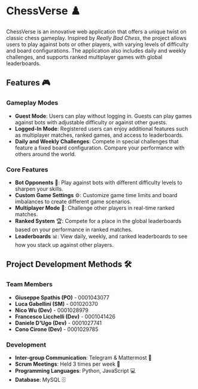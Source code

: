 
# ChessVerse ♟️

ChessVerse is an innovative web application that offers a unique twist on classic chess gameplay. Inspired by *Really Bad Chess*, the project allows users to play against bots or other players, with varying levels of difficulty and board configurations. The application also includes daily and weekly challenges, and supports ranked multiplayer games with global leaderboards.

## Features 🎮

### Gameplay Modes
- **Guest Mode**: Users can play without logging in. Guests can play games against bots with adjustable difficulty or against other guests.
- **Logged-In Mode**: Registered users can enjoy additional features such as multiplayer matches, ranked games, and access to leaderboards.
- **Daily and Weekly Challenges**: Compete in special challenges that feature a fixed board configuration. Compare your performance with others around the world.

### Core Features
- **Bot Opponents** 🤖: Play against bots with different difficulty levels to sharpen your skills.
- **Custom Game Settings** ⚙️: Customize game time limits and board imbalances to create different game scenarios.
- **Multiplayer Mode** 👥: Challenge other players in real-time ranked matches.
- **Ranked System** 🏆: Compete for a place in the global leaderboards based on your performance in ranked matches.
- **Leaderboards** 📊: View daily, weekly, and ranked leaderboards to see how you stack up against other players.

## Project Development Methods 🛠️

### Team Members
- **Giuseppe Spathis (PO)** - 0001043077
- **Luca Gabellini (SM)** - 001020370
- **Nico Wu (Dev)** - 0001028979
- **Francesco Licchelli (Dev)** - 0001041426
- **Daniele D'Ugo (Dev)** - 0001027741
- **Cono Cirone (Dev)** - 0001029785

### Development
- **Inter-group Communication**: Telegram & Mattermost 📱
- **Scrum Meetings**: Held 3 times per week 📅
- **Programming Languages**: Python, JavaScript 💻
- **Database**: MySQL 🗄️
